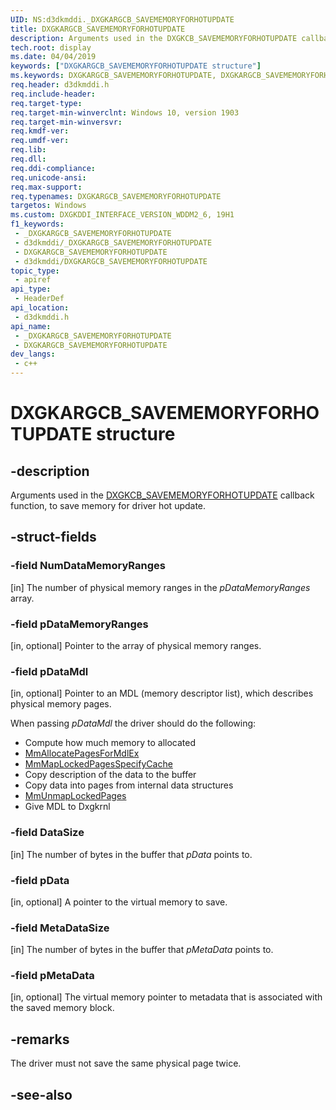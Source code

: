 ```yaml
---
UID: NS:d3dkmddi._DXGKARGCB_SAVEMEMORYFORHOTUPDATE
title: DXGKARGCB_SAVEMEMORYFORHOTUPDATE
description: Arguments used in the DXGKCB_SAVEMEMORYFORHOTUPDATE callback function, to save memory for driver hot update.
tech.root: display
ms.date: 04/04/2019
keywords: ["DXGKARGCB_SAVEMEMORYFORHOTUPDATE structure"]
ms.keywords: DXGKARGCB_SAVEMEMORYFORHOTUPDATE, DXGKARGCB_SAVEMEMORYFORHOTUPDATE,
req.header: d3dkmddi.h
req.include-header: 
req.target-type: 
req.target-min-winverclnt: Windows 10, version 1903
req.target-min-winversvr: 
req.kmdf-ver: 
req.umdf-ver: 
req.lib: 
req.dll: 
req.ddi-compliance: 
req.unicode-ansi: 
req.max-support: 
req.typenames: DXGKARGCB_SAVEMEMORYFORHOTUPDATE
targetos: Windows
ms.custom: DXGKDDI_INTERFACE_VERSION_WDDM2_6, 19H1
f1_keywords:
 - _DXGKARGCB_SAVEMEMORYFORHOTUPDATE
 - d3dkmddi/_DXGKARGCB_SAVEMEMORYFORHOTUPDATE
 - DXGKARGCB_SAVEMEMORYFORHOTUPDATE
 - d3dkmddi/DXGKARGCB_SAVEMEMORYFORHOTUPDATE
topic_type:
 - apiref
api_type:
 - HeaderDef
api_location:
 - d3dkmddi.h
api_name:
 - _DXGKARGCB_SAVEMEMORYFORHOTUPDATE
 - DXGKARGCB_SAVEMEMORYFORHOTUPDATE
dev_langs:
 - c++
---
```


# DXGKARGCB_SAVEMEMORYFORHOTUPDATE structure


## -description

Arguments used in the [DXGKCB_SAVEMEMORYFORHOTUPDATE](nc-d3dkmddi-dxgkcb_savememoryforhotupdate.md) callback function, to save memory for driver hot update.

## -struct-fields

### -field NumDataMemoryRanges

[in] The number of physical memory ranges in the *pDataMemoryRanges* array.

### -field pDataMemoryRanges

[in, optional] Pointer to the array of physical memory ranges.

### -field pDataMdl

[in, optional] Pointer to an MDL (memory descriptor list), which describes physical memory pages.

When passing *pDataMdl* the driver should do the following:

* Compute how much memory to allocated
* [MmAllocatePagesForMdlEx](../wdm/nf-wdm-mmallocatepagesformdlex.md)
* [MmMapLockedPagesSpecifyCache](../wdm/nf-wdm-mmmaplockedpagesspecifycache.md)
* Copy description of the data to the buffer
* Copy data into pages from internal data structures
* [MmUnmapLockedPages](../wdm/nf-wdm-mmunmaplockedpages.md)
* Give MDL to Dxgkrnl

### -field DataSize

[in] The number of bytes in the buffer that *pData* points to.

### -field pData

[in, optional] A pointer to the virtual memory to save.

### -field MetaDataSize

[in] The number of bytes in the buffer that *pMetaData* points to.

### -field pMetaData

[in, optional] The virtual memory pointer to metadata that is associated with the saved memory block.

## -remarks

The driver must not save the same physical page twice.

## -see-also

